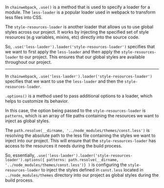 In `chainwebpack`, `.use()` is a method that is used to specify a loader for a module. The `less-loader` is a popular loader used in webpack to transform less files into CSS. 

The `style-resources-loader` is another loader that allows us to use global styles across our project. It works by injecting the specified set of style resources (e.g variables, mixins, etc) directly into the source code.

So, `.use('less-laoder').loader('style-resources-loader')` specifies that we want to first apply the `less-loader` and then apply the `style-resources-loader` to our project. This ensures that our global styles are available throughout our project.

---

In `chainwebpack`, `.use('less-laoder').loader('style-resources-loader')` specifies that we want to use the `less-loader` and then the `style-resources-loader`.

`.options()` is a method used to pass additional options to a loader, which helps to customize its behavior. 

In this case, the option being passed to the `style-resources-loader` is `patterns`, which is an array of file paths containing the resources we want to inject as global styles.

The `path.resolve(__dirname, '../node_modules/themes/const.less')` is resolving the absolute path to the less file containing the styles we want to inject into our project. This will ensure that the `style-resources-loader` has access to the resources it needs during the build process.

So, essentially, `.use('less-laoder').loader('style-resources-loader').options({ patterns: path.resolve(__dirname, '../node_modules/themes/const.less')} )` is configuring the `style-resources-loader` to inject the styles defined in `const.less` located in `../node_modules/themes` directory into our project as global styles during the build process.